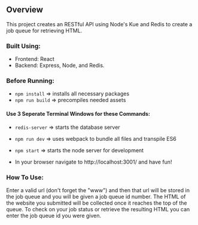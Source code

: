 
## Overview
This project creates an RESTful API using Node's Kue and Redis to create a job queue for retrieving HTML.

### Built Using:
- Frontend: React
- Backend: Express, Node, and Redis.

### Before Running:
- `npm install` => installs all necessary packages
- `npm run build` => precompiles needed assets

#### Use 3 Seperate Terminal Windows for these Commands:
- `redis-server` => starts the database server
- `npm run dev` => uses webpack to bundle all files and transpile ES6
- `npm start` => starts the node server for development

- In your browser navigate to http://localhost:3001/ and have fun!


### How To Use:
Enter a valid url (don't forget the "www") and then that url will be stored in the job queue and you will be given a job queue id number. The HTML of the website you submitted will be collected once it reaches the top of the queue. To check on your job status or retrieve the resulting HTML you can enter the job queue id you were given.
